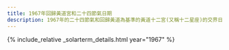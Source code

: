 ```yaml
---
title: 1967年回歸黃道宮和二十四節氣日期
description: 1967年的二十四節氣和回歸黃道為基準的黃道十二宮(又稱十二星座)的交界日期，常見於西洋占星術和星座運程
---
```

{% include_relative _solarterm_details.html year="1967" %}
